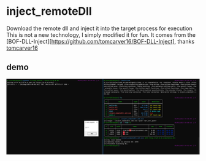 # inject_remoteDll
Download the remote dll and inject it into the target process for execution
This is not a new technology, I simply modified it for fun. It comes from the [BOF-DLL-Inject][https://github.com/tomcarver16/BOF-DLL-Inject], thanks [tomcarver16](https://github.com/tomcarver16)

## demo

![demo](img/demo.png)





